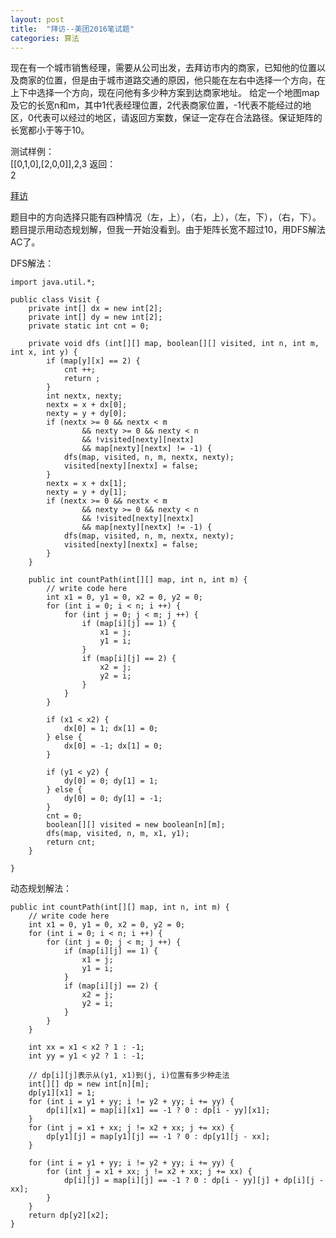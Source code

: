 ```yaml
---
layout: post
title:  "拜访--美团2016笔试题"
categories: 算法
---
```

现在有一个城市销售经理，需要从公司出发，去拜访市内的商家，已知他的位置以及商家的位置，但是由于城市道路交通的原因，他只能在左右中选择一个方向，在上下中选择一个方向，现在问他有多少种方案到达商家地址。
给定一个地图map及它的长宽n和m，其中1代表经理位置，2代表商家位置，-1代表不能经过的地区，0代表可以经过的地区，请返回方案数，保证一定存在合法路径。保证矩阵的长宽都小于等于10。  

测试样例：  
[[0,1,0],[2,0,0]],2,3
返回：  
2

[拜访](https://www.nowcoder.com/practice/12cbdcdf5d1e4059b6ddd420de6342b6?tpId=49&tqId=29283&tPage=1&rp=1&ru=%2Fta%2F2016test&qru=%2Fta%2F2016test%2Fquestion-ranking)

题目中的方向选择只能有四种情况（左，上），（右，上），（左，下），（右，下）。  
题目提示用动态规划解，但我一开始没看到。由于矩阵长宽不超过10，用DFS解法AC了。

DFS解法： 

	import java.util.*;
 
	public class Visit {
	    private int[] dx = new int[2];
	    private int[] dy = new int[2];
	    private static int cnt = 0;
	 
	    private void dfs (int[][] map, boolean[][] visited, int n, int m, int x, int y) {
	        if (map[y][x] == 2) {
	            cnt ++;
	            return ;
	        }
	        int nextx, nexty;
	        nextx = x + dx[0];
	        nexty = y + dy[0];
	        if (nextx >= 0 && nextx < m
	                && nexty >= 0 && nexty < n
	                && !visited[nexty][nextx]
	                && map[nexty][nextx] != -1) {
	            dfs(map, visited, n, m, nextx, nexty);
	            visited[nexty][nextx] = false;
	        }
	        nextx = x + dx[1];
	        nexty = y + dy[1];
	        if (nextx >= 0 && nextx < m
	                && nexty >= 0 && nexty < n
	                && !visited[nexty][nextx]
	                && map[nexty][nextx] != -1) {
	            dfs(map, visited, n, m, nextx, nexty);
	            visited[nexty][nextx] = false;
	        }
	    }
	 
	    public int countPath(int[][] map, int n, int m) {
	        // write code here
	        int x1 = 0, y1 = 0, x2 = 0, y2 = 0;
	        for (int i = 0; i < n; i ++) {
	            for (int j = 0; j < m; j ++) {
	                if (map[i][j] == 1) {
	                    x1 = j;
	                    y1 = i;
	                }
	                if (map[i][j] == 2) {
	                    x2 = j;
	                    y2 = i;
	                }
	            }
	        }
	 
	        if (x1 < x2) {
	            dx[0] = 1; dx[1] = 0;
	        } else {
	            dx[0] = -1; dx[1] = 0;
	        }
	 
	        if (y1 < y2) {
	            dy[0] = 0; dy[1] = 1;
	        } else {
	            dy[0] = 0; dy[1] = -1;
	        }
	        cnt = 0;
	        boolean[][] visited = new boolean[n][m];
	        dfs(map, visited, n, m, x1, y1);
	        return cnt;
	    }
	 
	}


动态规划解法：  
	
	public int countPath(int[][] map, int n, int m) {
        // write code here
        int x1 = 0, y1 = 0, x2 = 0, y2 = 0;
        for (int i = 0; i < n; i ++) {
            for (int j = 0; j < m; j ++) {
                if (map[i][j] == 1) {
                    x1 = j;
                    y1 = i;
                }
                if (map[i][j] == 2) {
                    x2 = j;
                    y2 = i;
                }
            }
        }

        int xx = x1 < x2 ? 1 : -1;
        int yy = y1 < y2 ? 1 : -1;

        // dp[i][j]表示从(y1, x1)到(j, i)位置有多少种走法
        int[][] dp = new int[n][m];
        dp[y1][x1] = 1;
        for (int i = y1 + yy; i != y2 + yy; i += yy) {
            dp[i][x1] = map[i][x1] == -1 ? 0 : dp[i - yy][x1];
        }
        for (int j = x1 + xx; j != x2 + xx; j += xx) {
            dp[y1][j] = map[y1][j] == -1 ? 0 : dp[y1][j - xx];
        }

        for (int i = y1 + yy; i != y2 + yy; i += yy) {
            for (int j = x1 + xx; j != x2 + xx; j += xx) {
                dp[i][j] = map[i][j] == -1 ? 0 : dp[i - yy][j] + dp[i][j - xx];
            }
        }
        return dp[y2][x2];
    }
